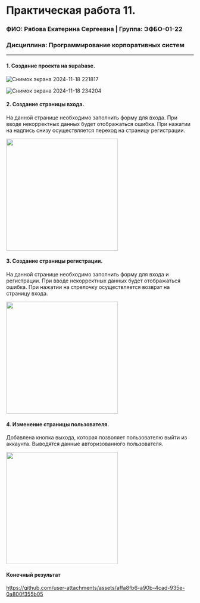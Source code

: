 Практическая работа 11.
=================================
### ФИО: Рябова Екатерина Сергеевна | Группа: ЭФБО-01-22
### Дисциплина: Программирование корпоративных систем

***

#### 1. Создание проекта на supabase.

![Снимок экрана 2024-11-18 221817](https://github.com/user-attachments/assets/d09ad92c-1a91-41a2-8c01-00cdcec90b71)

![Снимок экрана 2024-11-18 234204](https://github.com/user-attachments/assets/241e1e03-ece5-49c3-bd88-d14735b26b96)

#### 2. Создание страницы входа.

На данной странице необходимо заполнить форму для входа. При вводе некорректных данных будет отображаться ошибка. При нажатии на надпись снизу осуществляется переход на страницу регистрации.

<img src="https://github.com/user-attachments/assets/21908791-ecf0-41fa-8c61-8df0ae11a62b" width="300">

#### 3. Создание страницы регистрации.

На данной странице необходимо заполнить форму для входа и регистрации. При вводе некорректных данных будет отображаться ошибка. При нажатии на стрелочку осуществляется возврат на страницу входа.

<img src="https://github.com/user-attachments/assets/3d0c94eb-28c1-46ef-8d47-e49f42d058d8" width="300">

#### 4. Изменение страницы пользователя.

Добавлена кнопка выхода, которая позволяет пользователю выйти из аккаунта. Выводятся данные авторизованного пользователя.

<img src="https://github.com/user-attachments/assets/2eec2df4-962f-4cec-a356-b70f2d3203c8" width="300">

#### Конечный результат

https://github.com/user-attachments/assets/affa8fb6-a90b-4cad-935e-0a800f355b05



